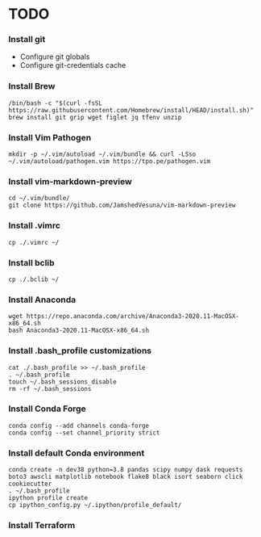 # TODO
### Install git
  * Configure git globals
  * Configure git-credentials cache

### Install Brew

    /bin/bash -c "$(curl -fsSL https://raw.githubusercontent.com/Homebrew/install/HEAD/install.sh)"
    brew install git grip wget figlet jq tfenv unzip

### Install Vim Pathogen

    mkdir -p ~/.vim/autoload ~/.vim/bundle && curl -LSso ~/.vim/autoload/pathogen.vim https://tpo.pe/pathogen.vim

### Install vim-markdown-preview

    cd ~/.vim/bundle/
    git clone https://github.com/JamshedVesuna/vim-markdown-preview
    
### Install .vimrc

    cp ./.vimrc ~/

### Install bclib

    cp ./.bclib ~/

### Install Anaconda

    wget https://repo.anaconda.com/archive/Anaconda3-2020.11-MacOSX-x86_64.sh
    bash Anaconda3-2020.11-MacOSX-x86_64.sh

### Install .bash_profile customizations

    cat ./.bash_profile >> ~/.bash_profile
    . ~/.bash_profile
    touch ~/.bash_sessions_disable
    rm -rf ~/.bash_sessions

### Install Conda Forge

    conda config --add channels conda-forge
    conda config --set channel_priority strict

### Install default Conda environment

    conda create -n dev38 python=3.8 pandas scipy numpy dask requests boto3 awscli matplotlib notebook flake8 black isort seaborn click cookiecutter
    . ~/.bash_profile
    ipython profile create
    cp ipython_config.py ~/.ipython/profile_default/

### Install Terraform

